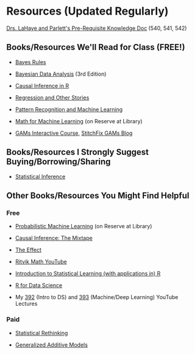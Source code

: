 # Resources (Updated Regularly)

[Drs. LaHaye and Parlett's Pre-Requisite Knowledge Doc](https://docs.google.com/document/d/1pFlZVz-cEbIFsym3VX46BHRCSLTTca7n55G_S4wD0xs/edit) (540, 541, 542)

## Books/Resources We'll Read for Class (FREE!)

-   [Bayes Rules](https://www.bayesrulesbook.com/)

-   [Bayesian Data Analysis](http://www.stat.columbia.edu/~gelman/book/) (3rd Edition)

-   [Causal Inference in R](https://www.r-causal.org/)

-   [Regression and Other Stories](https://avehtari.github.io/ROS-Examples/)

-   [Pattern Recognition and Machine Learning](https://www.microsoft.com/en-us/research/publication/pattern-recognition-machine-learning/)

-   [Math for Machine Learning](https://mml-book.github.io/) (on Reserve at Library)

-   [GAMs Interactive Course](https://noamross.github.io/gams-in-r-course/), [StitchFix GAMs Blog](https://multithreaded.stitchfix.com/blog/2015/07/30/gam/)

## Books/Resources I Strongly Suggest Buying/Borrowing/Sharing

-   [Statistical Inference](https://www.amazon.com/Statistical-Inference-Chapman-Texts-Science/dp/1032593032/)

## Other Books/Resources You Might Find Helpful

### Free

-   [Probabilistic Machine Learning](https://probml.github.io/pml-book/book2.html) (on Reserve at Library)

-   [Causal Inference: The Mixtape](https://mixtape.scunning.com/)

-   [The Effect](https://theeffectbook.net/)

-   [Ritvik Math YouTube](https://www.youtube.com/@ritvikmath/featured)

-   [Introduction to Statistical Learning (with applications in) R](https://www.statlearning.com/)

-   [R for Data Science](https://r4ds.hadley.nz/)

-   My [392](https://www.youtube.com/playlist?list=PLmxpwhh4FDm5zuA_63jV6iiz5wrg76UHV) (Intro to DS) and [393](https://www.youtube.com/playlist?list=PLmxpwhh4FDm5MkEi6m1Tm9vu-MEyiIR5f) (Machine/Deep Learning) YouTube Lectures

### Paid

-   [Statistical Rethinking](https://xcelab.net/rm/)

-   [Generalized Additive Models](https://www.amazon.com/Generalized-Additive-Models-Introduction-Statistical/dp/1498728332)
